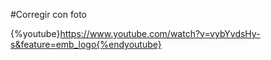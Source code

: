 #Corregir con foto

{%youtube}https://www.youtube.com/watch?v=vybYvdsHy-s&feature=emb_logo{%endyoutube}